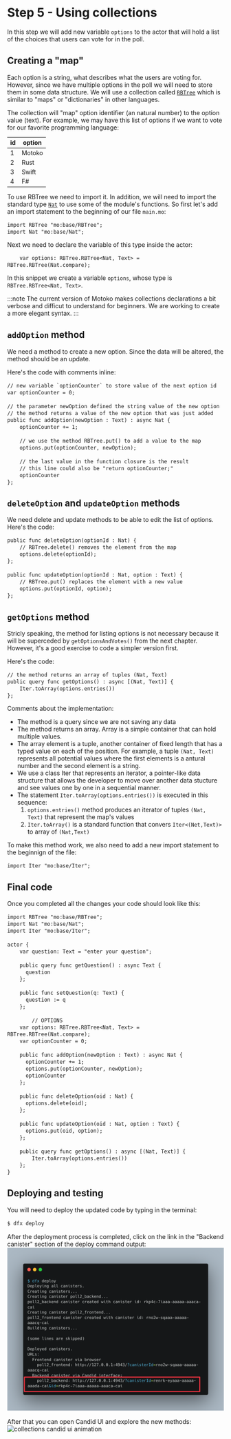 # Step 5 - Using collections

In this step we will add new variable `options` to the actor that will hold a list of the choices that users can vote for in the poll.


## Creating a "map"

Each option is a string, what describes what the users are voting for. However, since we have multiple options in the poll we will need to store them in some data structure. We will use a collection called [`RBTree`](/motoko/main/base/RBTree.md) which is similar to "maps" or "dictionaries" in other languages.

The collection will "map" option identifier (an natural number) to the option value (text). For example, we may have this list of options if we want to vote for our favorite programming language:

| id  | option |
| --- | ------ |
| 1   | Motoko |
| 2   | Rust   |
| 3   | Swift  |
| 4   | F#     |


To use RBTree we need to import it. In addition, we will need to import the standard type [`Nat`](/motoko/main/base/Nat.md) to use some of the module's functions. So first let's add an import statement to the beginning of our file `main.mo`:
```motoko
import RBTree "mo:base/RBTree";
import Nat "mo:base/Nat";
```

Next we need to declare the variable of this type inside the actor:
```motoko
    var options: RBTree.RBTree<Nat, Text> = RBTree.RBTree(Nat.compare);
```

In this snippet we create a variable `options`, whose type is `RBTree.RBTree<Nat, Text>`.

:::note
The current version of Motoko makes collections declarations a bit verbose and difficut to understand for beginners. We are working to create a more elegant syntax.
:::

## `addOption` method

We need a method to create a new option. Since the data will be altered, the method should be an update.

Here's the code with comments inline:

```motoko
// new variable `optionCounter` to store value of the next option id
var optionCounter = 0; 

// the parameter newOption defined the string value of the new option
// the method returns a value of the new option that was just added
public func addOption(newOption : Text) : async Nat { 
    optionCounter += 1;
    
    // we use the method RBTree.put() to add a value to the map
    options.put(optionCounter, newOption); 
    
    // the last value in the function closure is the result
    // this line could also be "return optionCounter;"
    optionCounter
};
```

## `deleteOption` and `updateOption` methods

We need delete and update methods to be able to edit the list of options. Here's the code:
```motoko
public func deleteOption(optionId : Nat) {
    // RBTree.delete() removes the element from the map
    options.delete(optionId); 
};

public func updateOption(optionId : Nat, option : Text) {
    // RBTree.put() replaces the element with a new value
    options.put(optionId, option);
};
```

## `getOptions`  method
Stricly speaking, the method for listing options is not necessary because it will be superceded by `getOptionsAndVotes()` from the next chapter. However, it's a good exercise to code a simpler version first.

Here's the code:
```motoko
// the method returns an array of tuples (Nat, Text)
public query func getOptions() : async [(Nat, Text)] {
    Iter.toArray(options.entries())
};
```

Comments about the implementation:
- The method is a query since we are not saving any data
- The method returns an array. Array is a simple container that can hold multiple values.
- The array element is a tuple, another container of fixed length that has a typed value on each of the position. For example, a tuple `(Nat, Text)` represents all potential values where the first elements is a antural number and the second element is a string.
- We use a class Iter that represents an iterator, a pointer-like data structure that allows the developer to move over another data stucture and see values one by one in a sequential manner.
-  The  statement `Iter.toArray(options.entries())` is executed in this sequence:
    1. `options.entries()` method produces an iterator of tuples `(Nat, Text)` that represent the map's values
    2. `Iter.toArray()` is a standard function that convers `Iter<(Net,Text)>` to array of `(Nat,Text)`





To make this method work, we also need to add a new import statement to the beginnign of the file:
```motoko
import Iter "mo:base/Iter";
```

## Final code
Once you completed all the changes your code should look like this:
```motoko
import RBTree "mo:base/RBTree";
import Nat "mo:base/Nat";
import Iter "mo:base/Iter";

actor {
    var question: Text = "enter your question";

    public query func getQuestion() : async Text { 
      question 
    };
    
    public func setQuestion(q: Text) { 
      question := q 
    };

        // OPTIONS
    var options: RBTree.RBTree<Nat, Text> = RBTree.RBTree(Nat.compare);
    var optionCounter = 0;

    public func addOption(newOption : Text) : async Nat {
      optionCounter += 1;
      options.put(optionCounter, newOption);
      optionCounter
    };

    public func deleteOption(oid : Nat) {
      options.delete(oid);
    };

    public func updateOption(oid : Nat, option : Text) {
      options.put(oid, option);
    };

    public query func getOptions() : async [(Nat, Text)] {
        Iter.toArray(options.entries())
    };    
}

```

## Deploying and testing

You will need to deploy the updated code by typing in the terminal:
```bash
$ dfx deploy
```

After the deployment process is completed, click on the link in the "Backend canister" section of the deploy command output:
![dfx deploy output with a link](__attachments/dfx%20deploy%20with%20link.png)

After that you can open Candid UI and explore the new methods:
![collections candid ui animation](__attachments/collections%20candid%20ui%20animation.gif)
